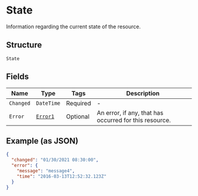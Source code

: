 
# State

Information regarding the current state of the resource.

## Structure

`State`

## Fields

| Name | Type | Tags | Description |
|  --- | --- | --- | --- |
| `Changed` | `DateTime` | Required | - |
| `Error` | [`Error1`](../../doc/models/error-1.md) | Optional | An error, if any, that has occurred for this resource. |

## Example (as JSON)

```json
{
  "changed": "01/30/2021 08:30:00",
  "error": {
    "message": "message4",
    "time": "2016-03-13T12:52:32.123Z"
  }
}
```

